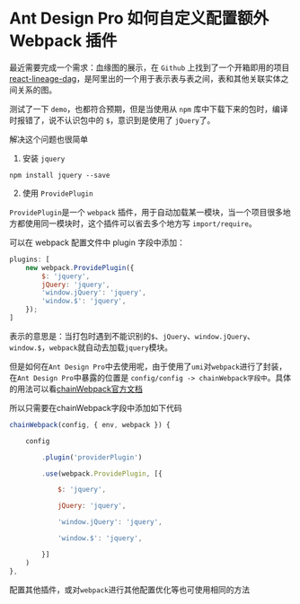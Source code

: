 # Ant Design Pro 如何自定义配置额外 Webpack 插件

最近需要完成一个需求：血缘图的展示，在 `Github` 上找到了一个开箱即用的项目 [react-lineage-dag](https://github.com/aliyun/react-lineage-dag)，是阿里出的一个用于表示表与表之间，表和其他关联实体之间关系的图。

测试了一下 `demo`，也都符合预期，但是当使用从 `npm` 库中下载下来的包时，编译时报错了，说不认识包中的 `$`，意识到是使用了 `jQuery`了。

解决这个问题也很简单

1. 安装 `jquery`
```shell
npm install jquery --save
```
2. 使用 `ProvidePlugin`

`ProvidePlugin`是一个 `webpack` 插件，用于自动加载某一模块，当一个项目很多地方都使用同一模块时，这个插件可以省去多个地方写 `import/require`。

可以在 webpack 配置文件中 plugin 字段中添加：

```javascript
plugins: [
	new webpack.ProvidePlugin({
		$: 'jquery',
		jQuery: 'jquery',
		'window.jQuery': 'jquery',
		'window.$': 'jquery',
	});
]
```

表示的意思是：当打包时遇到不能识别的`$`、`jQuery`、`window.jQuery`、`window.$`，`webpack`就自动去加载`jquery`模块。

但是如何在`Ant Design Pro`中去使用呢，由于使用了`umi`对`webpack`进行了封装，在`Ant Design Pro`中暴露的位置是 `config/config -> chainWebpack字段中`。具体的用法可以看[chainWebpack官方文档](https://umijs.org/docs/api/config#chainwebpack)

所以只需要在chainWebpack字段中添加如下代码

```javascript
chainWebpack(config, { env, webpack }) {

	config

		.plugin('providerPlugin')

		.use(webpack.ProvidePlugin, [{

			$: 'jquery',

			jQuery: 'jquery',

			'window.jQuery': 'jquery',

			'window.$': 'jquery',

		}]
	)
},
```

配置其他插件，或对`webpack`进行其他配置优化等也可使用相同的方法
